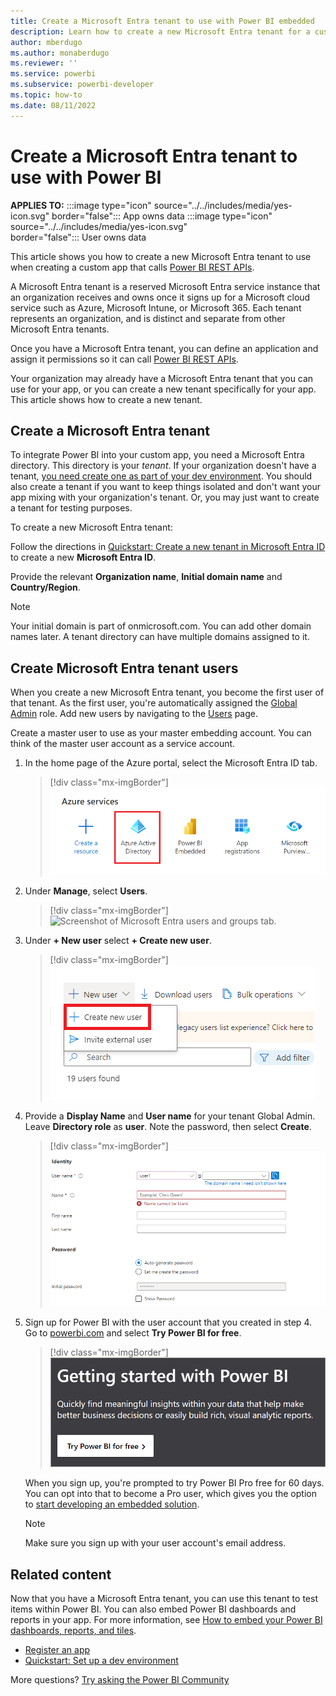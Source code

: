```yaml
---
title: Create a Microsoft Entra tenant to use with Power BI embedded 
description: Learn how to create a new Microsoft Entra tenant for a custom embedded analytics application that calls Power BI REST APIs and enables embedded BI intelligence for customers.
author: mberdugo
ms.author: monaberdugo
ms.reviewer: ''
ms.service: powerbi
ms.subservice: powerbi-developer
ms.topic: how-to
ms.date: 08/11/2022
---
```


# Create a Microsoft Entra tenant to use with Power BI

**APPLIES TO:** :::image type="icon" source="../../includes/media/yes-icon.svg" border="false":::&nbsp;App&nbsp;owns&nbsp;data :::image type="icon" source="../../includes/media/yes-icon.svg" border="false":::&nbsp;User&nbsp;owns&nbsp;data

This article shows you how to create a new Microsoft Entra tenant to use when creating a custom app that calls [Power BI REST APIs](/rest/api/power-bi/).

A Microsoft Entra tenant is a reserved Microsoft Entra service instance that an organization receives and owns once it signs up for a Microsoft cloud service such as Azure, Microsoft Intune, or Microsoft 365. Each tenant represents an organization, and is distinct and separate from other Microsoft Entra tenants.

Once you have a Microsoft Entra tenant, you can define an application and assign it permissions so it can call [Power BI REST APIs](/rest/api/power-bi/).

Your organization may already have a Microsoft Entra tenant that you can use for your app, or you can create a new tenant specifically for your app. This article shows how to create a new tenant.

<a name='create-an-azure-active-directory-tenant'></a>

## Create a Microsoft Entra tenant

To integrate Power BI into your custom app, you need a Microsoft Entra directory. This directory is your *tenant*. If your organization doesn't have a tenant, [you need create one as part of your dev environment](/azure/active-directory/develop/active-directory-howto-tenant). You should also create a tenant if you want to keep things isolated and don't want your app mixing with your organization's tenant. Or, you may just want to create a tenant for testing purposes.

To create a new Microsoft Entra tenant:

Follow the directions in [Quickstart: Create a new tenant in Microsoft Entra ID](/azure/active-directory/fundamentals/active-directory-access-create-new-tenant) to create a new **Microsoft Entra ID**.

Provide the relevant **Organization name**, **Initial domain name** and **Country/Region**.

   > [!NOTE]
   > Your initial domain is part of onmicrosoft.com. You can add other domain names later. A tenant directory can have multiple domains assigned to it.

<a name='create-azure-active-directory-tenant-users'></a>

## Create Microsoft Entra tenant users

When you create a new Microsoft Entra tenant, you become the first user of that tenant. As the first user, you're automatically assigned the [Global Admin](/azure/active-directory/roles/permissions-reference#global-administrator) role. Add new users by navigating to the [Users](https://portal.azure.com/#blade/Microsoft_AAD_IAM/UsersManagementMenuBlade/MsGraphUsers) page.

Create a master user to use as your master embedding account. You can think of the master user account as a service account.

1. In the home page of the Azure portal, select the Microsoft Entra ID tab.

    > [!div class="mx-imgBorder"]
    >![Screenshot of Microsoft Entra ID tab.](media/create-an-azure-active-directory-tenant/aad-flyout.png)

2. Under **Manage**, select **Users**.

    > [!div class="mx-imgBorder"]
    >![Screenshot of Microsoft Entra users and groups tab.](media/create-an-azure-active-directory-tenant/users-and-groups.png)

3. Under **+ New user** select **+ Create new user**.

    > [!div class="mx-imgBorder"]
    >![Screenshot showing Microsoft Entra ID create new user button.](media/create-an-azure-active-directory-tenant/create-new-user.png)

4. Provide a **Display Name** and **User name** for your tenant Global Admin. Leave **Directory role** as **user**. Note the password, then select **Create**.

    > [!div class="mx-imgBorder"]
    >![Screenshot showing how to create a Microsoft Entra ID master user.](media/create-an-azure-active-directory-tenant/master-user.png)

5. Sign up for Power BI with the user account that you created in step 4. Go to [powerbi.com](https://powerbi.microsoft.com/getting-started-with-power-bi/) and select **Try Power BI for free**.

    > [!div class="mx-imgBorder"]
    >![Screenshot showing the Power BI free trial offer.](media/create-an-azure-active-directory-tenant/try-powerbi-free.png)

    When you sign up, you're prompted to try Power BI Pro free for 60 days. You can opt into that to become a Pro user, which gives you the option to [start developing an embedded solution](embed-sample-for-customers.md).

   > [!NOTE]
   > Make sure you sign up with your user account's email address.

## Related content

Now that you have a Microsoft Entra tenant, you can use this tenant to test items within Power BI. You can also embed Power BI dashboards and reports in your app. For more information, see [How to embed your Power BI dashboards, reports, and tiles](embed-sample-for-customers.md).

* [Register an app](register-app.md)
* [Quickstart: Set up a dev environment](/azure/active-directory/develop/active-directory-howto-tenant)  

More questions? [Try asking the Power BI Community](https://community.powerbi.com/)
